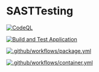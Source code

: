 # SASTTesting

[![CodeQL](https://github.com/matpadley/SASTTesting/actions/workflows/codeql-analysis.yml/badge.svg)](https://github.com/matpadley/SASTTesting/actions/workflows/codeql-analysis.yml) 


[![Build and Test Application](https://github.com/matpadley/SASTTesting/actions/workflows/test.yml/badge.svg)](https://github.com/matpadley/SASTTesting/actions/workflows/test.yml)

[![.github/workflows/package.yml](https://github.com/matpadley/SASTTesting/actions/workflows/package.yml/badge.svg)](https://github.com/matpadley/SASTTesting/actions/workflows/package.yml) 

[![.github/workflows/container.yml](https://github.com/matpadley/SASTTesting/actions/workflows/container.yml/badge.svg)](https://github.com/matpadley/SASTTesting/actions/workflows/container.yml)